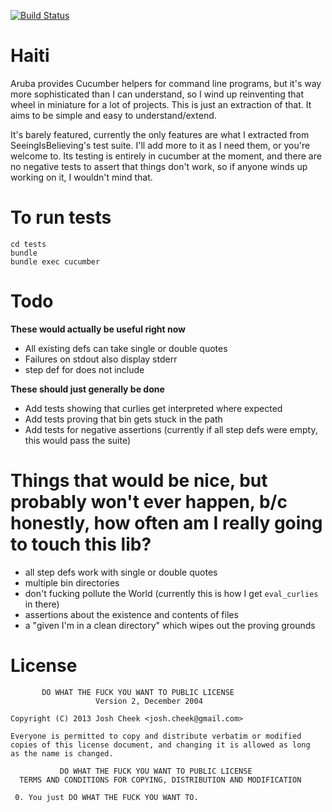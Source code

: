 [![Build Status](https://api.travis-ci.org/JoshCheek/haiti.svg?branch=master)](https://travis-ci.org/JoshCheek/haiti)

Haiti
=====

Aruba provides Cucumber helpers for command line programs, but it's way more sophisticated than I can understand,
so I wind up reinventing that wheel in miniature for a lot of projects. This is just an extraction of that.
It aims to be simple and easy to understand/extend.

It's barely featured, currently the only features are what I extracted from SeeingIsBelieving's test suite. I'll
add more to it as I need them, or you're welcome to. Its testing is entirely in cucumber at the moment, and there
are no negative tests to assert that things don't work, so if anyone winds up working on it, I wouldn't mind that.


To run tests
============

    cd tests
    bundle
    bundle exec cucumber

Todo
====

**These would actually be useful right now**

* All existing defs can take single or double quotes
* Failures on stdout also display stderr
* step def for does not include

**These should just generally be done**
* Add tests showing that curlies get interpreted where expected
* Add tests proving that bin gets stuck in the path
* Add tests for negative assertions (currently if all step defs were empty, this would pass the suite)

Things that would be nice, but probably won't ever happen, b/c honestly, how often am I really going to touch this lib?
=======================================================================================================================

* all step defs work with single or double quotes
* multiple bin directories
* don't fucking pollute the World (currently this is how I get `eval_curlies` in there)
* assertions about the existence and contents of files
* a "given I'm in a clean directory" which wipes out the proving grounds

License
=======

           DO WHAT THE FUCK YOU WANT TO PUBLIC LICENSE
                       Version 2, December 2004

    Copyright (C) 2013 Josh Cheek <josh.cheek@gmail.com>

    Everyone is permitted to copy and distribute verbatim or modified
    copies of this license document, and changing it is allowed as long
    as the name is changed.

               DO WHAT THE FUCK YOU WANT TO PUBLIC LICENSE
      TERMS AND CONDITIONS FOR COPYING, DISTRIBUTION AND MODIFICATION

     0. You just DO WHAT THE FUCK YOU WANT TO.

